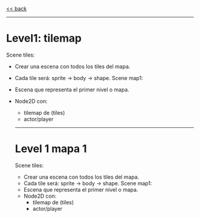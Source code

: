 [<< back](README.md)

---
# Level1: tilemap

Scene tiles:
* Crear una escena con todos los tiles del mapa.
* Cada tile será: sprite -> body -> shape.
Scene map1:
* Escena que representa el primer nivel o mapa.
* Node2D con:
    * tilemap de (tiles)
    * actor/player

    ---
    # Level 1 mapa 1

    Scene tiles:
    * Crear una escena con todos los tiles del mapa.
    * Cada tile será: sprite -> body -> shape.
    Scene map1:
    * Escena que representa el primer nivel o mapa.
    * Node2D con:
        * tilemap de (tiles)
        * actor/player
